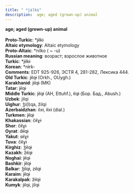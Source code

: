 ```yaml
---
title: " *jɨlkɨ"
description:  age; aged (grown-up) animal
---
```

<p data-pagefind-weight="0.5">
<strong> age; aged (grown-up) animal</strong><br><br>
<strong>Proto-Turkic</strong>:  *jɨlkɨ<br>
<strong>Altaic etymology</strong>:  Altaic etymology<br>
<strong> Proto-Altaic</strong>:  *nilko ( ~ -u)<br>
<strong>Russian meaning</strong>:  возраст; взрослое животное<br>
<strong>Turkic</strong>:  *jɨlkɨ<br>
<strong>Korean</strong>:  *nɨ̀rk-<br>
<strong>Comments</strong>:  EDT 925-926, ЭСТЯ 4, 281-282, Лексика 444.<br>
<strong>Old Turkic</strong>:  jɨlqɨ (Orkh., OUygh.)<br>
<strong>Karakhanid</strong>:  jɨlqɨ (MK)<br>
<strong>Tatar</strong>:  jɨlqɨ<br>
<strong>Middle Turkic</strong>:  jɨlqɨ (AH, Ettuhf.), ɨlqɨ (Бор. Бад., Abush.)<br>
<strong>Uzbek</strong>:  jilqi<br>
<strong>Uighur</strong>:  ǯi(l)qa, žilqi<br>
<strong>Azerbaidzhan</strong>:  ilxɨ, ɨlxɨ (dial.)<br>
<strong>Turkmen</strong>:  jɨlqɨ<br>
<strong>Khakassian</strong>:  čɨlɣɨ<br>
<strong>Shor</strong>:  čɨlɣɨ<br>
<strong>Oyrat</strong>:  d́ɨlqɨ<br>
<strong>Yakut</strong>:  sɨlɣɨ<br>
<strong>Tuva</strong>:  čɨlɣɨ<br>
<strong>Kirghiz</strong>:  ǯɨlqɨ<br>
<strong>Kazakh</strong>:  žɨlqɨ<br>
<strong>Noghai</strong>:  jɨlqɨ<br>
<strong>Bashkir</strong>:  jɨlqɨ<br>
<strong>Balkar</strong>:  ǯɨlqɨ, zɨlqɨ<br>
<strong>Karaim</strong>:  jɨlqɨ<br>
<strong>Karakalpak</strong>:  žɨlqɨ<br>
<strong>Kumyk</strong>:  jɨlqɨ, jilqɨ<br>

</p>

